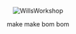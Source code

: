 <p align="center">
<img src="https://github.com/axtrough/Wills-Workshop/blob/master/src/main/resources/icontransparent.png" alt="WillsWorkshop"/>
</p>

<p align="center">
make make bom bom
